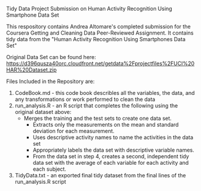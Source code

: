 Tidy Data Project Submission on Human Activity Recognition Using Smartphone Data Set

This respository contains Andrea Altomare's completed submission for the Coursera Getting and 
Cleaning Data Peer-Reviewed Assignment. It contains tidy data from the "Human Activity Recognition
Using Smartphones Data Set"

Original Data Set can be found here:
https://d396qusza40orc.cloudfront.net/getdata%2Fprojectfiles%2FUCI%20HAR%20Dataset.zip  

Files Included in the Repository are:
1. CodeBook.md - this code book describles all the variables, the data, and any transformations or work
		 performed to clean the data
2. run_analysis.R - an R script that completes the following using the original dataset above:
	- Merges the training and the test sets to create one data set.
        - Extracts only the measurements on the mean and standard deviation for each measurement. 
        - Uses descriptive activity names to name the activities in the data set
        - Appropriately labels the data set with descriptive variable names. 
        - From the data set in step 4, creates a second, independent tidy data set with the 
          average of each variable for each activity and each subject.
3. TidyData.txt - an exported final tidy dataset from the final lines of the run_analysis.R script
